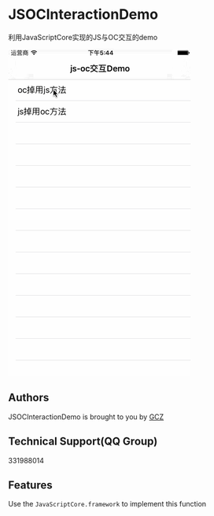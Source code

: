 # JSOCInteractionDemo
利用JavaScriptCore实现的JS与OC交互的demo

![Demo](demo.gif)

## Authors
JSOCInteractionDemo is brought to you by [GCZ](https://github.com/GongChuanZan)

## Technical Support(QQ Group)
331988014

## Features
Use the `JavaScriptCore.framework` to implement this function




